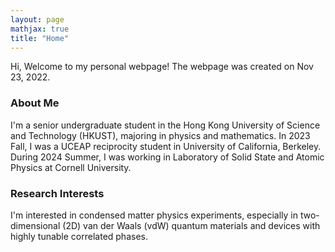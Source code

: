 ```yaml
---
layout: page
mathjax: true
title: "Home"
---
```


Hi, Welcome to my personal webpage! The webpage was created on Nov 23, 2022.

### About Me
I'm a senior undergraduate student in the Hong Kong University of Science and Technology (HKUST), majoring in physics and mathematics. In 2023 Fall, I was a UCEAP reciprocity student in University of California, Berkeley. During 2024 Summer, I was working in Laboratory of Solid State and Atomic Physics at Cornell University.

### Research Interests
I'm interested in condensed matter physics experiments, especially in two-dimensional (2D) van der Waals (vdW) quantum materials and devices with highly tunable correlated phases. 


